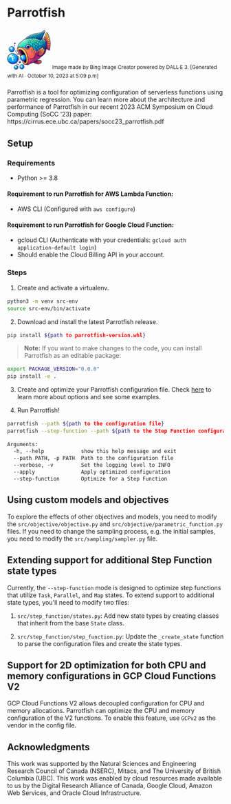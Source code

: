 # Parrotfish

<img src="./parrotfish_icon.jpeg" alt="parrotfish icon" width=20%>
<sup>Image made by Bing Image Creator powered by DALL·E 3. [Generated with AI ∙ October 10, 2023 at 5:09 p.m] </sup>
<br><br>
Parrotfish is a tool for optimizing configuration of serverless functions using parametric regression.
You can learn more about the architecture and performance of Parrotfish in our recent 2023 ACM Symposium on Cloud Computing (SoCC '23) paper: https://cirrus.ece.ubc.ca/papers/socc23_parrotfish.pdf

## Setup

### Requirements

- Python >= 3.8

#### Requirement to run Parrotfish for AWS Lambda Function:

- AWS CLI (Configured with `aws configure`)

#### Requirement to run Parrotfish for Google Cloud Function:

- gcloud CLI (Authenticate with your credentials: `gcloud auth application-default login`)
- Should enable the Cloud Billing API in your account.

### Steps

1. Create and activate a virtualenv.

```bash
python3 -m venv src-env
source src-env/bin/activate
```

2. Download and install the latest Parrotfish release.

```bash
pip install ${path to parrotfish-version.whl}
```

> **Note:** If you want to make changes to the code, you can install Parrotfish as an editable package:

```bash
export PACKAGE_VERSION="0.0.0"
pip install -e .
```

3. Create and optimize your Parrotfish configuration file. Check [here](src/configuration/README.md) to learn more about
   options and see some examples.

4. Run Parrotfish!

```bash
parrotfish --path ${path to the configuration file}
parrotfish --step-function --path ${path to the Step Function configuration file}
```

```text
Arguments:
  -h, --help            show this help message and exit
  --path PATH, -p PATH  Path to the configuration file
  --verbose, -v         Set the logging level to INFO
  --apply               Apply optimized configuration
  --step-function       Optimize for a Step Function
```

## Using custom models and objectives

To explore the effects of other objectives and models, you need to modify the `src/objective/objective.py` and
`src/objective/parametric_function.py` files.
If you need to change the sampling process, e.g. the initial samples, you need to modify the `src/sampling/sampler.py`
file.


## Extending support for additional Step Function state types

Currently, the `--step-function` mode is designed to optimize step functions that utilize `Task`, `Parallel`, and `Map` states. To extend support to additional state types, you'll need to modify two files:

1. `src/step_function/states.py`: Add new state types by creating classes that inherit from the base `State` class.

2. `src/step_function/step_function.py`: Update the `_create_state` function to parse the configuration files and create the state types.


## Support for 2D optimization for both CPU and memory configurations in GCP Cloud Functions V2

GCP Cloud Functions V2 allows decoupled configuration for CPU and memory allocations. Parrotfish can optimize the CPU and memory configuration of the V2 functions. To enable this feature, use `GCPv2` as the vendor in the config file.


## Acknowledgments

This work was supported by the Natural Sciences and Engineering Research Council of Canada (NSERC), Mitacs, and The
University of British Columbia (UBC).
This work was enabled by cloud resources made available to us by the Digital Research Alliance of Canada, Google Cloud,
Amazon Web Services, and Oracle Cloud Infrastructure.
